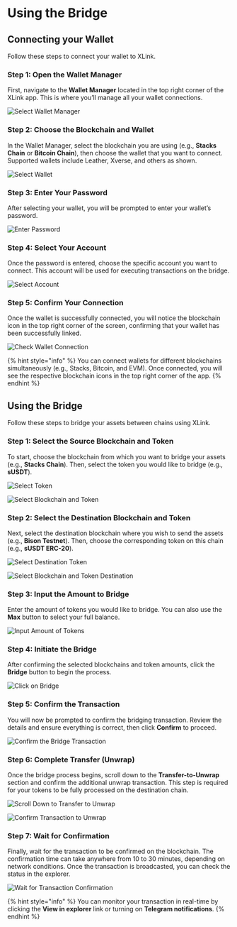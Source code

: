# Using the Bridge

## Connecting your Wallet

Follow these steps to connect your wallet to XLink.

### Step 1: Open the Wallet Manager

First, navigate to the **Wallet Manager** located in the top right corner of the XLink app. This is where you’ll manage all your wallet connections.

![Select Wallet Manager](../.gitbook/assets/0-select-wallet-manager.png)

### Step 2: Choose the Blockchain and Wallet

In the Wallet Manager, select the blockchain you are using (e.g., **Stacks Chain** or **Bitcoin Chain**), then choose the wallet that you want to connect. Supported wallets include Leather, Xverse, and others as shown.

![Select Wallet](../.gitbook/assets/1-select-wallet.png)

### Step 3: Enter Your Password

After selecting your wallet, you will be prompted to enter your wallet’s password.

![Enter Password](../.gitbook/assets/2-introduce-password.png)

### Step 4: Select Your Account

Once the password is entered, choose the specific account you want to connect. This account will be used for executing transactions on the bridge.

![Select Account](../.gitbook/assets/3-select-your-account.png)

### Step 5: Confirm Your Connection

Once the wallet is successfully connected, you will notice the blockchain icon in the top right corner of the screen, confirming that your wallet has been successfully linked.

![Check Wallet Connection](../.gitbook/assets/4-check-connected-wallet.png)

{% hint style="info" %} You can connect wallets for different blockchains simultaneously (e.g., Stacks, Bitcoin, and EVM). Once connected, you will see the respective blockchain icons in the top right corner of the app. {% endhint %}

## Using the Bridge

Follow these steps to bridge your assets between chains using XLink.

### Step 1: Select the Source Blockchain and Token

To start, choose the blockchain from which you want to bridge your assets (e.g., **Stacks Chain**). Then, select the token you would like to bridge (e.g., **sUSDT**).

![Select Token](../.gitbook/assets/using-the-bridge/3-0-select-token-from.png)

![Select Blockchain and Token](../.gitbook/assets/using-the-bridge/3-1-select-blockchain-and-token-from.png)

### Step 2: Select the Destination Blockchain and Token

Next, select the destination blockchain where you wish to send the assets (e.g., **Bison Testnet**). Then, choose the corresponding token on this chain (e.g., **sUSDT ERC-20**).

![Select Destination Token](../.gitbook/assets/using-the-bridge/3-2-select-token-to.png)

![Select Blockchain and Token Destination](../.gitbook/assets/using-the-bridge/3-3-select-blockchain-and-token-to.png)

### Step 3: Input the Amount to Bridge

Enter the amount of tokens you would like to bridge. You can also use the **Max** button to select your full balance.

![Input Amount of Tokens](../.gitbook/assets/using-the-bridge/3-4-input-amount-of-tokens-to-bridge.png)

### Step 4: Initiate the Bridge

After confirming the selected blockchains and token amounts, click the **Bridge** button to begin the process.

![Click on Bridge](../.gitbook/assets/using-the-bridge/3-5-click-on-bridge.png)

### Step 5: Confirm the Transaction

You will now be prompted to confirm the bridging transaction. Review the details and ensure everything is correct, then click **Confirm** to proceed.

![Confirm the Bridge Transaction](../.gitbook/assets/using-the-bridge/3-6-confirm-the-bridge.png)

### Step 6: Complete Transfer (Unwrap)

Once the bridge process begins, scroll down to the **Transfer-to-Unwrap** section and confirm the additional unwrap transaction. This step is required for your tokens to be fully processed on the destination chain.

![Scroll Down to Transfer to Unwrap](../.gitbook/assets/using-the-bridge/3-7-scroll-down-transfer-to-unwrap.png)

![Confirm Transaction to Unwrap](../.gitbook/assets/using-the-bridge/3-8-confirm-transaction-to-unwrap.png)

### Step 7: Wait for Confirmation

Finally, wait for the transaction to be confirmed on the blockchain. The confirmation time can take anywhere from 10 to 30 minutes, depending on network conditions. Once the transaction is broadcasted, you can check the status in the explorer.

![Wait for Transaction Confirmation](../.gitbook/assets/using-the-bridge/3-9-done-wait-for-transaction.png)

{% hint style="info" %}
You can monitor your transaction in real-time by clicking the **View in explorer** link or turning on **Telegram notifications**.
{% endhint %}
